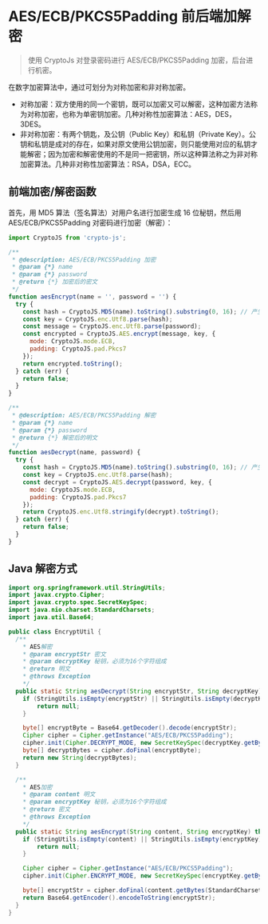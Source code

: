 # AES/ECB/PKCS5Padding 前后端加解密

> 使用 CryptoJs 对登录密码进行 AES/ECB/PKCS5Padding 加密，后台进行机密。

在数字加密算法中，通过可划分为对称加密和非对称加密。

- 对称加密：双方使用的同一个密钥，既可以加密又可以解密，这种加密方法称为对称加密，也称为单密钥加密。几种对称性加密算法：AES，DES，3DES。
- 非对称加密：有两个钥匙，及公钥（Public Key）和私钥（Private Key）。公钥和私钥是成对的存在，如果对原文使用公钥加密，则只能使用对应的私钥才能解密；因为加密和解密使用的不是同一把密钥，所以这种算法称之为非对称加密算法。几种非对称性加密算法：RSA，DSA，ECC。

## 前端加密/解密函数

首先，用 MD5 算法（签名算法）对用户名进行加密生成 16 位秘钥，然后用 AES/ECB/PKCS5Padding 对密码进行加密（解密）：

```js
import CryptoJS from 'crypto-js';

/**
 * @description: AES/ECB/PKCS5Padding 加密
 * @param {*} name
 * @param {*} password
 * @return {*} 加密后的密文
 */
function aesEncrypt(name = '', password = '') {
  try {
    const hash = CryptoJS.MD5(name).toString().substring(0, 16); // 产生秘钥
    const key = CryptoJS.enc.Utf8.parse(hash);
    const message = CryptoJS.enc.Utf8.parse(password);
    const encrypted = CryptoJS.AES.encrypt(message, key, {
      mode: CryptoJS.mode.ECB,
      padding: CryptoJS.pad.Pkcs7
    });
    return encrypted.toString();
  } catch (err) {
    return false;
  }
}

/**
 * @description: AES/ECB/PKCS5Padding 解密
 * @param {*} name
 * @param {*} password
 * @return {*} 解密后的明文
 */
function aesDecrypt(name, password) {
  try {
    const hash = CryptoJS.MD5(name).toString().substring(0, 16); // 产生秘钥
    const key = CryptoJS.enc.Utf8.parse(hash);
    const decrypt = CryptoJS.AES.decrypt(password, key, {
      mode: CryptoJS.mode.ECB,
      padding: CryptoJS.pad.Pkcs7
    });
    return CryptoJS.enc.Utf8.stringify(decrypt).toString();
  } catch (err) {
    return false;
  }
}
```

## Java 解密方式

```java
import org.springframework.util.StringUtils;
import javax.crypto.Cipher;
import javax.crypto.spec.SecretKeySpec;
import java.nio.charset.StandardCharsets;
import java.util.Base64;

public class EncryptUtil {
  /**
    * AES解密
    * @param encryptStr 密文
    * @param decryptKey 秘钥，必须为16个字符组成
    * @return 明文
    * @throws Exception
    */
  public static String aesDecrypt(String encryptStr, String decryptKey) throws Exception {
    if (StringUtils.isEmpty(encryptStr) || StringUtils.isEmpty(decryptKey)) {
        return null;
    }

    byte[] encryptByte = Base64.getDecoder().decode(encryptStr);
    Cipher cipher = Cipher.getInstance("AES/ECB/PKCS5Padding");
    cipher.init(Cipher.DECRYPT_MODE, new SecretKeySpec(decryptKey.getBytes(), "AES"));
    byte[] decryptBytes = cipher.doFinal(encryptByte);
    return new String(decryptBytes);
  }

  /**
    * AES加密
    * @param content 明文
    * @param encryptKey 秘钥，必须为16个字符组成
    * @return 密文
    * @throws Exception
    */
  public static String aesEncrypt(String content, String encryptKey) throws Exception {
    if (StringUtils.isEmpty(content) || StringUtils.isEmpty(encryptKey)) {
        return null;
    }

    Cipher cipher = Cipher.getInstance("AES/ECB/PKCS5Padding");
    cipher.init(Cipher.ENCRYPT_MODE, new SecretKeySpec(encryptKey.getBytes(), "AES"));

    byte[] encryptStr = cipher.doFinal(content.getBytes(StandardCharsets.UTF_8));
    return Base64.getEncoder().encodeToString(encryptStr);
  }
}
```

